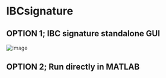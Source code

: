 # IBCsignature

## OPTION 1; IBC signature standalone GUI
![image](https://user-images.githubusercontent.com/68044059/128934089-49080c28-2775-40e6-b32e-f4e2091f044e.png)


## OPTION 2; Run directly in MATLAB
